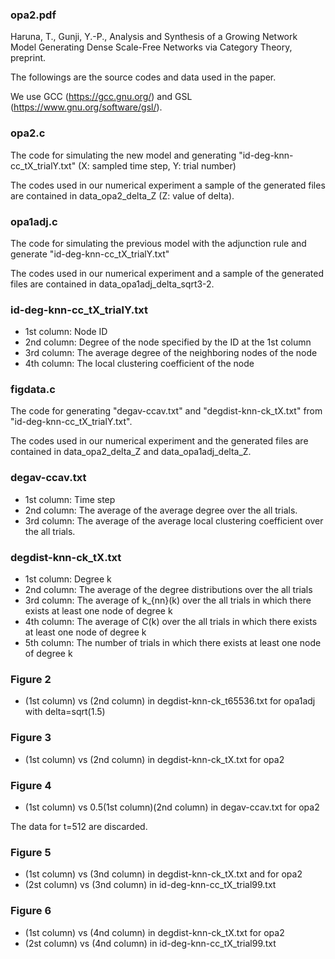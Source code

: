 ### opa2.pdf
Haruna, T., Gunji, Y.-P., Analysis and Synthesis of a Growing Network Model Generating Dense Scale-Free Networks via Category Theory, preprint.

The followings are the source codes and data used in the paper.

We use GCC (https://gcc.gnu.org/) and GSL (https://www.gnu.org/software/gsl/). 

### opa2.c
The code for simulating the new model and generating "id-deg-knn-cc_tX_trialY.txt" (X: sampled time step, Y: trial number) 

The codes used in our numerical experiment a sample of the generated files are contained in data_opa2_delta_Z (Z: value of delta).

### opa1adj.c
The code for simulating the previous model with the adjunction rule and generate "id-deg-knn-cc_tX_trialY.txt"

The codes used in our numerical experiment and a sample of the generated files are contained in data_opa1adj_delta_sqrt3-2.
  
### id-deg-knn-cc_tX_trialY.txt
- 1st column: Node ID
- 2nd column: Degree of the node specified by the ID at the 1st column
- 3rd column: The average degree of the neighboring nodes of the node
- 4th column: The local clustering coefficient of the node

### figdata.c
The code for generating "degav-ccav.txt" and "degdist-knn-ck_tX.txt" from "id-deg-knn-cc_tX_trialY.txt".

The codes used in our numerical experiment and the generated files are contained in data_opa2_delta_Z and data_opa1adj_delta_Z.
 
### degav-ccav.txt
- 1st column: Time step
- 2nd column: The average of the average degree over the all trials.
- 3rd column: The average of the average local clustering coefficient over the all trials.
 
### degdist-knn-ck_tX.txt
- 1st column: Degree k
- 2nd column: The average of the degree distributions over the all trials
- 3rd column: The average of k_{nn}(k) over the all trials in which there exists at least one node of degree k
- 4th column: The average of C(k) over the all trials in which there exists at least one node of degree k
- 5th column: The number of trials in which there exists at least one node of degree k
 
### Figure 2
- (1st column) vs (2nd column) in degdist-knn-ck_t65536.txt for opa1adj with delta=sqrt(1.5)
 
### Figure 3
- (1st column) vs (2nd column) in degdist-knn-ck_tX.txt for opa2
 
### Figure 4
- (1st column) vs 0.5(1st column)(2nd column) in degav-ccav.txt for opa2

The data for t=512 are discarded.
 
### Figure 5
- (1st column) vs (3nd column) in degdist-knn-ck_tX.txt and  for opa2
- (2st column) vs (3nd column) in id-deg-knn-cc_tX_trial99.txt
 
### Figure 6
- (1st column) vs (4nd column) in degdist-knn-ck_tX.txt for opa2
- (2st column) vs (4nd column) in id-deg-knn-cc_tX_trial99.txt
  

